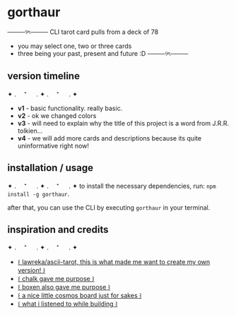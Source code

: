 # gorthaur
────୨ৎ────
CLI tarot card pulls from a deck of 78
- you may select one, two or three cards
- three being your past, present and future :D
────୨ৎ────

## version timeline
✦ . 　⁺ 　 . ✦ . 　⁺ 　 . ✦
- **v1** - basic functionality. really basic.
- **v2** - ok we changed colors
- **v3** - will need to explain why the title of this project is a word from J.R.R. tolkien...
- **v4** - we will add more cards and descriptions because its quite uninformative right now!

## installation / usage
✦ . 　⁺ 　 . ✦ . 　⁺ 　 . ✦
to install the necessary dependencies, run: `npm install -g gorthaur`. 

after that, you can use the CLI by executing `gorthaur` in your terminal.

## inspiration and credits
✦ . 　⁺ 　 . ✦ . 　⁺ 　 . ✦
- [꒰ lawreka/ascii-tarot, this is what made me want to create my own version! ꒱](https://github.com/laurabreiman/ascii-tarot/tree/unique-cards)
- [꒰ chalk gave me purpose ꒱](https://github.com/chalk/chalk?tab=readme-ov-file#why-not-switch-to-a-smaller-coloring-package)
- [꒰ boxen also gave me purpose ꒱](https://github.com/sindresorhus/boxen)
- [꒰ a nice little cosmos board just for sakes ꒱](https://www.cosmos.so/maisy/fantasy-in-flesh)
- [꒰ what i listened to while building ꒱](https://open.spotify.com/playlist/4iBQP8CuNWFpuhONHMVg61?si=16306c0a8edf4351)